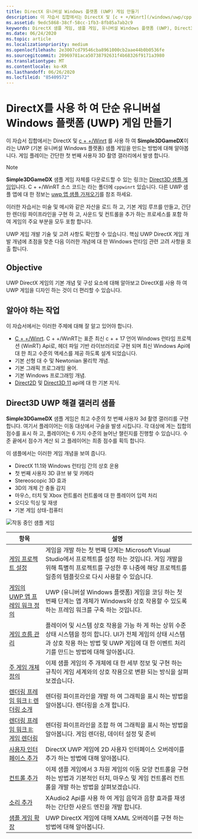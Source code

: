 ```yaml
---
title: DirectX 유니버설 Windows 플랫폼 (UWP) 게임 만들기
description: 이 자습서 집합에서는 DirectX 및 [c + +/Winrt](/windows/uwp/cpp-and-winrt-apis/) 를 사용 하 여 **Simple3DGameDX**이라는 UWP (기본 유니버설 Windows 플랫폼) 샘플 게임을 만드는 방법에 대해 알아봅니다.
ms.assetid: 9edc5868-38cf-58cc-1fb3-8fb85a7ab2c9
keywords: DirectX 샘플 게임, 샘플 게임, 유니버설 Windows 플랫폼 (UWP), Direct3D 11 game
ms.date: 06/24/2020
ms.topic: article
ms.localizationpriority: medium
ms.openlocfilehash: 2e3007cd79546cba8961000cb2aae44b0b0536fe
ms.sourcegitcommit: 20969781aca50738792631f4b68326f9171a3980
ms.translationtype: MT
ms.contentlocale: ko-KR
ms.lasthandoff: 06/26/2020
ms.locfileid: "85409572"
---
```

# <a name="create-a-simple-universal-windows-platform-uwp-game-with-directx"></a>DirectX를 사용 하 여 단순 유니버설 Windows 플랫폼 (UWP) 게임 만들기

이 자습서 집합에서는 DirectX 및 [c + +/Winrt](/windows/uwp/cpp-and-winrt-apis/) 를 사용 하 여 **Simple3DGameDX**이라는 UWP (기본 유니버설 Windows 플랫폼) 샘플 게임을 만드는 방법에 대해 알아봅니다. 게임 플레이는 간단한 첫 번째 사용자 3D 촬영 갤러리에서 발생 합니다.

> [!NOTE]
> **Simple3DGameDX** 샘플 게임 자체를 다운로드할 수 있는 링크는 [Direct3D 샘플 게임](/samples/microsoft/windows-universal-samples/simple3dgamedx/)입니다. C + +/WinRT 소스 코드는 라는 폴더에 `cppwinrt` 있습니다. 다른 UWP 샘플 앱에 대 한 정보는 [uwp 앱 샘플 가져오기](/windows/uwp/get-started/get-uwp-app-samples)를 참조 하세요.

이러한 자습서는 미술 및 메시와 같은 자산을 로드 하 고, 기본 게임 루프를 만들고, 간단한 렌더링 파이프라인을 구현 하 고, 사운드 및 컨트롤을 추가 하는 프로세스를 포함 하 여 게임의 주요 부분을 모두 포함 합니다.

UWP 게임 개발 기술 및 고려 사항도 확인할 수 있습니다. 핵심 UWP DirectX 게임 개발 개념에 초점을 맞춘 다음 이러한 개념에 대 한 Windows 런타임 관련 고려 사항을 호출 합니다.

## <a name="objective"></a>Objective

UWP DirectX 게임의 기본 개념 및 구성 요소에 대해 알아보고 DirectX를 사용 하 여 UWP 게임을 디자인 하는 것이 더 편리할 수 있습니다.

## <a name="what-you-need-to-know"></a>알아야 하는 작업

이 자습서에서는 이러한 주제에 대해 잘 알고 있어야 합니다.

- [C + +/Winrt](/windows/uwp/cpp-and-winrt-apis/). C + +/WinRT는 표준 최신 c + + 17 언어 Windows 런타임 프로젝션 (WinRT) Api로, 헤더 파일 기반 라이브러리로 구현 되며 최신 Windows Api에 대 한 최고 수준의 액세스를 제공 하도록 설계 되었습니다.
- 기본 선형 대 수 및 Newtonian 물리학 개념.
- 기본 그래픽 프로그래밍 용어.
- 기본 Windows 프로그래밍 개념.
- [Direct2D](/windows/desktop/Direct2D/direct2d-portal) 및 [Direct3D 11](/windows/desktop/direct3d11/how-to-use-direct3d-11) api에 대 한 기본 지식.

##  <a name="direct3d-uwp-shooting-gallery-sample"></a>Direct3D UWP 해결 갤러리 샘플

**Simple3DGameDX** 샘플 게임은 최고 수준의 첫 번째 사용자 3d 촬영 갤러리를 구현 합니다. 여기서 플레이어는 이동 대상에서 구슬을 발생 시킵니다. 각 대상에 게는 집합의 점수를 표시 하 고, 플레이어는 6 가지 수준의 늘어난 챌린지를 진행할 수 있습니다. 수준 끝에서 점수가 계산 되 고 플레이어는 최종 점수를 획득 합니다.

이 샘플에서는 이러한 게임 개념을 보여 줍니다.

- DirectX 11.1와 Windows 런타임 간의 상호 운용
- 첫 번째 사용자 3D 큐브 뷰 및 카메라
- Stereoscopic 3D 효과
- 3D의 개체 간 충돌 감지
- 마우스, 터치 및 Xbox 컨트롤러 컨트롤에 대 한 플레이어 입력 처리
- 오디오 믹싱 및 재생
- 기본 게임 상태-컴퓨터

![작동 중인 샘플 게임](images/simple-dx-game-overview.png)

|항목|설명|
|-------|-------------|
|[게임 프로젝트 설정](tutorial--setting-up-the-games-infrastructure.md)|게임을 개발 하는 첫 번째 단계는 Microsoft Visual Studio에서 프로젝트를 설정 하는 것입니다. 게임 개발을 위해 특별히 프로젝트를 구성한 후 나중에 해당 프로젝트를 일종의 템플릿으로 다시 사용할 수 있습니다.|
|[게임의 UWP 앱 프레임 워크 정의](tutorial--building-the-games-uwp-app-framework.md)|UWP (유니버설 Windows 플랫폼) 게임을 코딩 하는 첫 번째 단계는 앱 개체가 Windows와 상호 작용할 수 있도록 하는 프레임 워크를 구축 하는 것입니다.|
|[게임 흐름 관리](tutorial-game-flow-management.md)|플레이어 및 시스템 상호 작용을 가능 하 게 하는 상위 수준 상태 시스템을 정의 합니다. UI가 전체 게임의 상태 시스템과 상호 작용 하는 방법 및 UWP 게임에 대 한 이벤트 처리기를 만드는 방법에 대해 알아봅니다.|
|[주 게임 개체 정의](tutorial--defining-the-main-game-loop.md)|이제 샘플 게임의 주 개체에 대 한 세부 정보 및 구현 하는 규칙이 게임 세계와의 상호 작용으로 변환 되는 방식을 살펴보겠습니다.|
|[렌더링 프레임 워크 I: 렌더링 소개](tutorial--assembling-the-rendering-pipeline.md)|렌더링 파이프라인을 개발 하 여 그래픽을 표시 하는 방법을 알아봅니다. 렌더링을 소개 합니다.|
|[렌더링 프레임 워크 II: 게임 렌더링](tutorial-game-rendering.md)|렌더링 파이프라인을 조합 하 여 그래픽을 표시 하는 방법을 알아봅니다. 게임 렌더링, 데이터 설정 및 준비|
|[사용자 인터페이스 추가](tutorial--adding-a-user-interface.md)|DirectX UWP 게임에 2D 사용자 인터페이스 오버레이를 추가 하는 방법에 대해 알아봅니다.|
|[컨트롤 추가](tutorial--adding-controls.md)|이제 샘플 게임에서 3 차원 게임의 이동 모양 컨트롤을 구현 하는 방법과 기본적인 터치, 마우스 및 게임 컨트롤러 컨트롤을 개발 하는 방법을 살펴보겠습니다.|
|[소리 추가](tutorial--adding-sound.md)|XAudio2 Api를 사용 하 여 게임 음악과 음향 효과를 재생 하는 간단한 사운드 엔진을 개발 합니다.|
|[샘플 게임 확장](tutorial-resources.md)|UWP DirectX 게임에 대해 XAML 오버레이를 구현 하는 방법에 대해 알아봅니다.|
